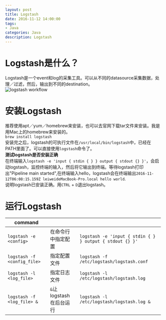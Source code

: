 ```yaml
---
layout: post
title: Logstash
date: 2016-11-12 14:00:00
tags:
- Java
categories: Java
description: Logstash
---
```


# Logstash是什么？
Logstash是一个event和log的采集工具。可以从不同的datasource采集数据，处理／过滤，然后，输出到不同的destination。    
![logstash workflow](https://www.elastic.co/guide/en/logstash/current/static/images/basic_logstash_pipeline.png)


# 安装Logstash        
推荐使用apt／yum／homebrew来安装，也可以去官网下载tar文件来安装。我是用Mac上的homebrew来安装的。    
`brew install logstash`    
安装完之后，logstash的可执行文件在`/usr/local/bin/logstash`中，已经在PATH里面了。可以直接使用`logstash`命令了。    
**测试logstash是否安装正确**        
在终端输入`logstash -e 'input { stdin { } } output { stdout {} }'`，会启动logstash，监控终端的输入，然后将它输出到终端。等待logstash打印出"Pipeline main started",在终端输入hello，logstash会在终端输出`2016-11-12T06:08:15.159Z leiweideMacBook-Pro.local hello world`.      
说明logstash已安装正确。用`CTRL` + `D`退出logstash。    
# 运行Logstash    
|            command              |                              |                                                          |
| ------------------------------- | ---------------------------- | -------------------------------------------------------- |
| `logstash -e <config>`          | 在命令行中指定配置              | `logstash -e 'input { stdin { } } output { stdout {} }'` |
| `logstash -f <config_file>`     | 指定配置文件                   | `logstash -f /etc/logstash/logstash.conf`                |
| `logstash -l <log_file>`        | 指定日志文件                   | `logstash -l /etc/logstash/logstash.log`                 |
| `logstash -f <log_file> &`      | `&`让logstash在后台运行        | `logstash -l /etc/logstash/logstash.log &`               |
